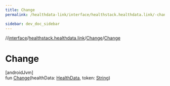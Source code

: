 ```yaml
---
title: Change
permalink: /healthdata-link/interface/healthstack.healthdata.link/-change/-change.html

sidebar: dev_doc_sidebar
---
```

//[interface](../../../interface.html)/[healthstack.healthdata.link](../index.html)/[Change](index.html)/[Change](-change.html)



# Change



[androidJvm]\
fun [Change](-change.html)(healthData: [HealthData](../-health-data/index.html), token: [String](https://kotlinlang.org/api/latest/jvm/stdlib/kotlin/-string/index.html))




